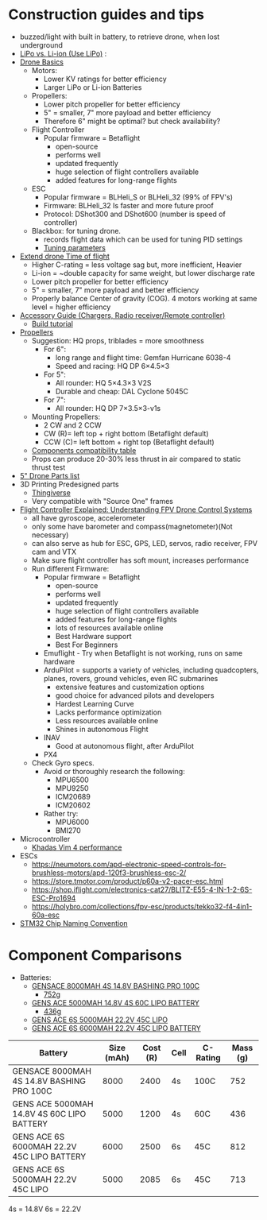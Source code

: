 
# Construction guides and tips

- buzzed/light with built in battery, to retrieve drone, when lost underground
- [LiPo vs. Li-ion (Use LiPo)](https://www.unmannedsystemstechnology.com/feature/lipo-vs-lithium-ion-batteries-for-unmanned-robotics-applications/#:~:text=When%20deciding%20on%20a%20battery,probably%20the%20way%20to%20go.) :
- [Drone Basics](https://oscarliang.com/fpv-drone-guide/#Basic-Drone-Control)
	- Motors:
		- Lower KV ratings for better efficiency
		- Larger LiPo or Li-ion Batteries
	- Propellers:
		- Lower pitch propeller for better efficiency
		- 5" = smaller, 7" more payload and better efficiency
		- Therefore 6" might be optimal? but check availability?
	-  Flight Controller
		- Popular firmware = Betaflight 
			- open-source
			- performs well
			- updated frequently
			- huge selection of flight controllers available
			- added features for long-range flights
	- ESC 
		- Popular firmware = BLHeli_S or BLHeli_32 (99% of FPV's)
		- Firmware: BLHeli_32 Is faster and more future proof
		- Protocol: DShot300 and DShot600 (number is speed of controller)
	- Blackbox: for tuning drone. 
		- records flight data which can be used for tuning PID settings
		- [Tuning parameters](https://oscarliang.com/pid-filter-tuning-blackbox/)
- [Extend drone Time of flight](https://oscarliang.com/improve-fpv-drone-flight-time-efficiency/)
	- Higher C-rating = less voltage sag but, more inefficient, Heavier
	- Li-ion = ~double capacity for same weight, but lower discharge rate
	- Lower pitch propeller for better efficiency
	- 5" = smaller, 7" more payload and better efficiency
	- Properly balance Center of gravity (COG). 4 motors working at same level = higher efficiency
- [Accessory Guide (Chargers, Radio receiver/Remote controller)](https://oscarliang.com/my-tools-gear-quads/)
	- [Build tutorial](https://oscarliang.com/how-to-build-fpv-drone/)
- [Propellers](https://oscarliang.com/propellers/#Propeller-Size)
	- Suggestion: HQ props, triblades = more smoothness
		- For 6":
			- long range and flight time: Gemfan Hurricane 6038-4
			- Speed and racing: HQ DP 6×4.5×3
		- For 5":
			- All rounder:  HQ 5×4.3×3 V2S
			- Durable and cheap: DAL Cyclone 5045C
		- For 7":
			- All rounder: HQ DP 7×3.5×3-v1s
	- Mounting Propellers:
		- 2 CW and 2 CCW
		- CW (R)= left top + right bottom (Betaflight default)
		- CCW (C)= left bottom + right top (Betaflight default)
	- [Components compatibility table](https://oscarliang.com/table-prop-motor-lipo-weight/)
	- Props can produce 20-30% less thrust in air compared to static thrust test
- [5" Drone Parts list](https://oscarliang.com/best-5-inch-fpv-drone-parts/)
- 3D Printing Predesigned parts
	- [Thingiverse](https://www.thingiverse.com/)
	- Very compatible with "Source One" frames
- [Flight Controller Explained: Understanding FPV Drone Control Systems](https://oscarliang.com/flight-controller-explained/)
	- all have gyroscope, accelerometer
	- only some have barometer and compass(magnetometer)(Not necessary)
	- can also serve as hub for  ESC, GPS, LED, servos, radio receiver, FPV cam and VTX
	- Make sure flight controller has soft mount, increases performance
	- Run different Firmware:
		- Popular firmware = Betaflight 
			- open-source
			- performs well
			- updated frequently
			- huge selection of flight controllers available
			- added features for long-range flights
			- lots of resources available online
			- Best Hardware support
			- Best For Beginners
		- Emuflight - Try when Betaflight is not working, runs on same hardware
		- ArduPilot = supports a variety of vehicles, including quadcopters, planes, rovers, ground vehicles, even RC submarines
			- extensive features and customization options
			- good choice for advanced pilots and developers
			- Hardest  Learning Curve
			- Lacks performance optimization
			- Less resources available online
			- Shines in autonomous Flight
		- INAV
			- Good at autonomous flight, after ArduPilot
		- PX4
	- Check Gyro specs. 
		- Avoid or thoroughly research the following:
			- MPU6500
			- MPU9250
			- ICM20689
			- ICM20602
		- Rather try:
			- MPU6000
			- BMI270
-  Microcontroller
	- [Khadas Vim 4 performance](https://www.tomshardware.com/reviews/khadas-vim4-review#:~:text=Power%20and%20Temperature%20Tests%20of%20Khadas%20VIM4&text=When%20under%20load%20for%20our,a%201.02W%20power%20consumption.)
- ESCs 
	- https://neumotors.com/apd-electronic-speed-controls-for-brushless-motors/apd-120f3-brushless-esc-2/
	- https://store.tmotor.com/product/p60a-v2-pacer-esc.html
	- https://shop.iflight.com/electronics-cat27/BLITZ-E55-4-IN-1-2-6S-ESC-Pro1694
	- https://holybro.com/collections/fpv-esc/products/tekko32-f4-4in1-60a-esc
 -  [STM32 Chip Naming Convention](https://oscarliang.com/f1-f3-f4-flight-controller/)




# Component Comparisons
- Batteries:
	- [GENSACE 8000MAH 4S 14.8V BASHING PRO 100C](https://www.rc-king.co.za/4s-lipo-battery/3448-gensace-8000mah-4s-148v-bashing-pro-100c-2621024439904.html)
		- [752g](https://genstattu.com/gens-ace-4s2p-8000mah-100c-14-8v-bashing-pro-g-tech-lipo-battery-pack-with-ec5-plug-for-arrma/)
	- [GENS ACE 5000MAH 14.8V 4S 60C LIPO BATTERY](https://www.rc-king.co.za/4s-lipo-battery/3477-gens-ace-5000mah-148v-4s-60c-lipo-battery-2279512277424.html)
		- [436g](https://denkit.co.za/product/14-8v-4s-5000mah-60c-bashing-battery-with-xt-90-gens-ace/)
	- [GENS ACE 6S 5000MAH 22.2V 45C LIPO](https://www.rc-king.co.za/6s-lipo-battery/2493-gens-ace-6s-5000mah-222v-45c-lipo-2160492958574.html)
	- [GENS ACE 6S 6000MAH 22.2V 45C LIPO BATTERY](https://www.rc-king.co.za/batteries/3456-gens-ace-6s-6000mah-222v-45c-lipo-battery-2069323675317.html)

| Battery | Size (mAh) | Cost (R) | Cell | C-Rating | Mass (g) |
| ---- | ---- | ---- | ---- | ---- | ---- |
| GENSACE 8000MAH 4S 14.8V BASHING PRO 100C | 8000 | 2400 | 4s | 100C | 752 |
| GENS ACE 5000MAH 14.8V 4S 60C LIPO BATTERY | 5000 | 1200 | 4s | 60C | 436 |
| GENS ACE 6S 6000MAH 22.2V 45C LIPO BATTERY | 6000 | 2500 | 6s | 45C | 812 |
| GENS ACE 6S 5000MAH 22.2V 45C LIPO | 5000 | 2085 | 6s | 45C | 713 |
4s = 14.8V
6s = 22.2V


